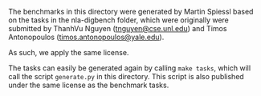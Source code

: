 <!--
This file is part of the SV-Benchmarks collection of verification tasks:
https://github.com/sosy-lab/sv-benchmarks

SPDX-FileCopyrightText: 2011-2020 The SV-Benchmarks Community

SPDX-License-Identifier: Apache-2.0
-->
The benchmarks in this directory were generated
by Martin Spiessl based on the tasks in the nla-digbench folder,
which were originally were submitted by
ThanhVu Nguyen (tnguyen@cse.unl.edu) and
Timos Antonopoulos (timos.antonopoulos@yale.edu).

As such, we apply the same license.

The tasks can easily be generated again by calling `make tasks`,
which will call the script `generate.py` in this directory.
This script is also published under the same license as the benchmark tasks.
